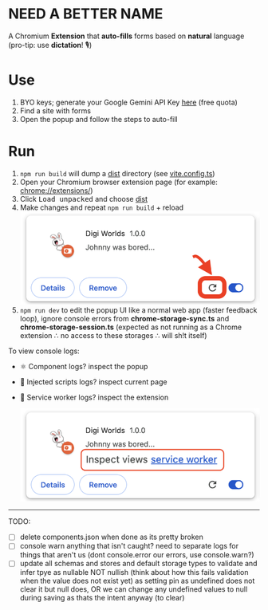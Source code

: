 # NEED A BETTER NAME

A Chromium **Extension** that **auto-fills** forms based on **natural** language (pro-tip: use **dictation**! 🎙️)

# Use
1. BYO keys; generate your Google Gemini API Key [here](https://aistudio.google.com/apikey) (free quota)
2. Find a site with forms
3. Open the popup and follow the steps to auto-fill


# Run
1. `npm run build` will dump a [dist](./dist) directory (see [vite.config.ts](./vite.config.ts))
2. Open your Chromium browser extension page (for example: [chrome://extensions/](chrome://extensions/))
3. Click <kbd>Load unpacked</kbd> and choose [dist](./dist)
4. Make changes and repeat `npm run build` + reload <img src="readme/reload-extension-guide.png" alt="reload extension" style="max-height: 256px;">
5. `npm run dev` to edit the popup UI like a normal web app (faster feedback loop), ignore console errors from **chrome-storage-sync.ts** and **chrome-storage-session.ts** (expected as not running as a Chrome extension ∴ no access to these storages ∴ will sh!t itself)

To view console logs:

- ⚛️ Component logs? inspect the popup
- 💉 Injected scripts logs? inspect current page
- 🤖 Service worker logs? inspect the extension

  ![how to view extension console logs](readme/inspect-service-worker-logs.png)


---
TODO:

- [ ] delete components.json when done as its pretty broken
- [ ] console warn anything that isn't caught? need to separate logs for things that aren't us (dont console.error our errors, use console.warn?)
- [ ] update all schemas and stores and default storage types to validate and infer tpye as nullable NOT nullish (think about how this fails validation when the value does not exist yet) as setting pin as undefined does not clear it but null does, OR we can change any undefined values to null during saving as thats the intent anyway (to clear)
